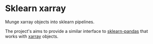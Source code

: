 Sklearn xarray
==============

Munge xarray objects into sklearn pipelines.

The project's aims to provide a similar interface to
[sklearn-pandas](https://github.com/scikit-learn-contrib/sklearn-pandas) that
works with [xarray](http://xarray.pydata.org/en/stable/) objects.
